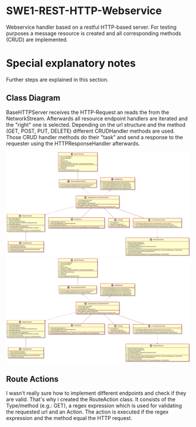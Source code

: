 # SWE1-REST-HTTP-Webservice

Webservice handler based on a restful HTTP-based server. For testing purposes a message resource is created and all corresponding methods (CRUD) are implemented.

# Special explanatory notes

Further steps are explained in this section.

## Class Diagram

BaseHTTPServer receives the HTTP-Request an reads the from the NetworkStream. Afterwards all resource endpoint handlers are iterated and the "right" one is selected. Depending on the url structure and the method (GET, POST, PUT, DELETE) different CRUDHandler methods are used. Those CRUD handler methods do their "task" and send a response to the requester using the HTTPResponseHandler afterwards. 

![Alt text](./httprestserver_classdiagram/httprestserver_classdiagram.svg)
<img src="./httprestserver_classdiagram/httprestserver_classdiagram.svg">

## Route Actions

I wasn't really sure how to implement different endpoints and check if they are valid. That's why i created the RouteAction class. It consists of the Type/method (e.g.: GET), a regex expression which is used for validating the requested url and an Action. The action is executed if the regex expression and the method equal the HTTP request.
